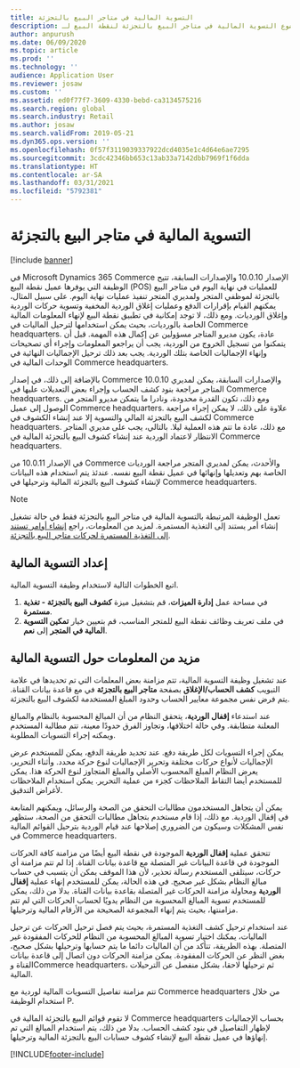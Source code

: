 ```yaml
---
title: التسوية المالية في متاجر البيع بالتجزئة
description: يصف هذا الموضوع التسوية المالية في متاجر البيع بالتجزئة لنقطة البيع لـ Microsoft Dynamics 365 Commerce.
author: anpurush
ms.date: 06/09/2020
ms.topic: article
ms.prod: ''
ms.technology: ''
audience: Application User
ms.reviewer: josaw
ms.custom: ''
ms.assetid: ed0f77f7-3609-4330-bebd-ca3134575216
ms.search.region: global
ms.search.industry: Retail
ms.author: josaw
ms.search.validFrom: 2019-05-21
ms.dyn365.ops.version: ''
ms.openlocfilehash: 0f57f3119039337922dcd4035e1c4d64e6ae7295
ms.sourcegitcommit: 3cdc42346bb653c13ab33a7142dbb7969f1f6dda
ms.translationtype: HT
ms.contentlocale: ar-SA
ms.lasthandoff: 03/31/2021
ms.locfileid: "5792381"
---
```

# <a name="financial-reconciliation-in-retail-stores"></a>التسوية المالية في متاجر البيع بالتجزئة

[!include [banner](includes/banner.md)]

في Microsoft Dynamics 365 Commerce الإصدار 10.0.10 والإصدارات السابقة، تتيح الوظيفة التي يوفرها عميل نقطة البيع (POS) للعمليات في نهاية اليوم في متاجر البيع بالتجزئة لموظفي المتجر ولمديري المتجر تنفيذ عمليات نهاية اليوم. على سبيل المثال، يمكنهم القيام بإقرارات الدفع وعمليات إغلاق الوردية المخفية وتسوية حركات الوردية وإغلاق الورديات. ومع ذلك، لا توجد إمكانية في تطبيق نقطة البيع لإنهاء المعلومات المالية الخاصة بالورديات، بحيث يمكن استخدامها لترحيل الماليات في Commerce headquarters. عادة، يكون مديرو المتاجر مسؤولين عن إكمال هذه المهمة. قبل أن يتمكنوا من تسجيل الخروج من الوردية، يجب أن يراجعو المعلومات وإجراء أي تصحيحات وإنهاء الإجماليات الخاصة بتلك الوردية. يجب بعد ذلك ترحيل الإجماليات النهائية في الوحدات المالية في Commerce headquarters.

بالإضافة إلى ذلك، في إصدار Commerce 10.0.10 والإصدارات السابقة، يمكن لمديري المتاجر مراجعة بنود كشف الحساب وإجراء بعض التعديلات عليها في Commerce headquarters. ومع ذلك، تكون القدرة محدودة، ونادرا ما يتمكن مديرو المتجر من الوصول إلى عميل Commerce headquarters. علاوة على ذلك، لا يمكن إجراء مراجعة لكشف البيع بالتجزئة المالي والتسوية إلا عند إنشاء الكشوف في Commerce headquarters. مع ذلك، عادة ما تتم هذه العملية ليلا. بالتالي، يجب على مديري المتاجر الانتظار لاعتماد الوردية عند إنشاء كشوف البيع بالتجزئة المالية في Commerce headquarters.

في الإصدار 10.0.11 من Commerce والأحدث، يمكن لمديري المتجر مراجعة الورديات الخاصة بهم وتعديلها وإنهائها في عميل نقطة البيع نفسه. عندئذ يتم استخدام هذه البيانات لإنشاء كشوف البيع بالتجزئة المالية وترحيلها في Commerce headquarters.

> [!NOTE]
> تعمل الوظيفة المرتبطة بالتسوية المالية في متاجر البيع بالتجزئة فقط في حالة تشغيل إنشاء أمر يستند إلى التغذية المستمرة‬. لمزيد من المعلومات، راجع [إنشاء أوامر تستند إلى التغذية المستمرة لحركات متاجر البيع بالتجزئة](trickle-feed.md).

## <a name="set-up-financial-reconciliation"></a>إعداد التسوية المالية

اتبع الخطوات التالية لاستخدام وظيفة التسوية المالية.

1. في مساحة عمل **إدارة الميزات**، قم بتشغيل ميزة **كشوف البيع بالتجزئة - تغذية مستمرة**.
1. في ملف تعريف وظائف نقطة البيع للمتجر المناسب، قم بتعيين خيار **تمكين التسوية المالية في المتجر** إلى **نعم**.

## <a name="more-information-about-financial-reconciliation"></a>مزيد من المعلومات حول التسوية المالية

عند تشغيل وظيفة التسوية المالية، تتم مزامنة بعض المعلمات التي تم تحديدها في علامة التبويب **كشف الحساب/الإغلاق** بصفحة **متاجر البيع بالتجزئة** في مع قاعدة بيانات القناة. يتم فرض نفس مجموعة معايير الحساب وحدود المبلغ المستخدمة لكشوف البيع بالتجزئة.

عند استدعاء **إقفال الوردية**، يتحقق النظام من أن المبالغ المحسوبة بالنظام والمبالغ المعلنة متطابقة. وفي حالة اختلافها، وتجاوز الفرق حدودًا معينة، تتم مطالبة المستخدم ويمكنه إجراء التسويات المطلوبة.

يمكن إجراء التسويات لكل طريقة دفع. عند تحديد طريقة الدفع، يمكن للمستخدم عرض الإجماليات لأنواع حركات مختلفة وتحرير الإجماليات لنوع حركة محدد. وأثناء التحرير، يعرض النظام المبلغ المحسوب الأصلي والمبلغ المتجاوز لنوع الحركة هذا. يمكن للمستخدم أيضا التقاط الملاحظات كجزء من عملية التحرير. يمكن استخدام الملاحظات لأغراض التدقيق.

يمكن أن يتجاهل المستخدمون مطالبات التحقق من الصحة والرسائل، ويمكنهم المتابعة في إقفال الوردية. مع ذلك، إذا قام مستخدم بتجاهل مطالبات التحقق من الصحة، ستظهر نفس المشكلات وسيكون من الضروري إصلاحها عند قيام الوردية بترحيل القوائم المالية في Commerce headquarters.

تتحقق عملية **إقفال الوردية** الموجودة في نقطة البيع أيضًا من مزامنة كافة الحركات الموجودة في قاعدة البيانات غير المتصلة مع قاعدة بيانات القناة. إذا لم تتم مزامنة أي حركات، سيتلقى المستخدم رسالة تحذير، لأن هذا الموقف يمكن أن يتسبب في حساب مبالغ النظام بشكل غير صحيح. في هذه الحالة، يمكن للمستخدم إنهاء عملية **إقفال الوردية** ومحاولة مزامنة الحركات غير المتصلة بقاعدة بيانات القناة. بدلا من ذلك، يمكن للمستخدم تسوية المبالغ المحسوبة من النظام يدويًا لحساب الحركات التي لم تتم مزامنتها، بحيث يتم إنهاء المجموعة الصحيحة من الأرقام المالية وترحيلها. 

عند استخدام ترحيل كشف التغذية المستمرة، بحيث يتم فصل ترحيل الحركات عن ترحيل الماليات، يمكنك اختيار تسوية المبالغ المحسوبة من النظام للحركات المفقودة غير المتصلة. بهذه الطريقة، تتأكد من أن الماليات دائما ما يتم حسابها وترحيلها بشكل صحيح، بغض النظر عن الحركات المفقودة. يمكن مزامنة الحركات دون اتصال إلى قاعدة بيانات القناة وCommerce headquarters، ثم ترحيلها لاحقا، بشكل منفصل عن الترحيلات المالية.

تتم مزامنة تفاصيل التسويات المالية لوردية مع Commerce headquarters من خلال استخدام الوظيفة P.

لا تقوم قوائم البيع بالتجزئة المالية في Commerce headquarters بحساب الإجماليات لإظهار التفاصيل في بنود كشف الحساب. بدلا من ذلك، يتم استخدام المبالغ التي تم إنهاؤها في عميل نقطة البيع لإنشاء كشوف حسابات البيع بالتجزئة المالية وترحيلها.


[!INCLUDE[footer-include](../includes/footer-banner.md)]